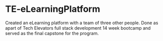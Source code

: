 # TE-eLearningPlatform
Created an eLearning platform with a team of three other people. Done as apart of Tech Elevators full stack development 14 week bootcamp and served as the final capstone for the program. 
